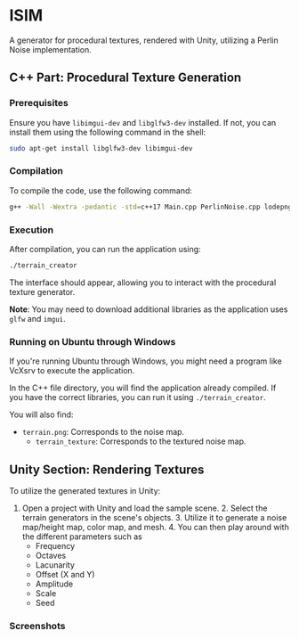 # ISIM
A generator for procedural textures, rendered with Unity, utilizing a Perlin Noise implementation.

## C++ Part: Procedural Texture Generation

### Prerequisites
Ensure you have `libimgui-dev` and `libglfw3-dev` installed. If not, you can install them using the following command in the shell:

```bash
sudo apt-get install libglfw3-dev libimgui-dev
```

### Compilation
To compile the code, use the following command:

```bash
g++ -Wall -Wextra -pedantic -std=c++17 Main.cpp PerlinNoise.cpp lodepng.cpp -o terrain_creator -limgui -lstb -lX11 -lglfw -lGL
```

### Execution
After compilation, you can run the application using:

```bash
./terrain_creator
```
The interface should appear, allowing you to interact with the procedural texture generator.

**Note**: You may need to download additional libraries as the application uses `glfw` and `imgui`.

### Running on Ubuntu through Windows
If you're running Ubuntu through Windows, you might need a program like VcXsrv to execute the application.

In the C++ file directory, you will find the application already compiled. If you have the correct libraries, you can run it using `./terrain_creator`.

You will also find:
- `terrain.png`: Corresponds to the noise map.
  - `terrain_texture`: Corresponds to the textured noise map.

## Unity Section: Rendering Textures

To utilize the generated textures in Unity:
1. Open a project with Unity and load the sample scene.
   2. Select the terrain generators in the scene's objects.
   3. Utilize it to generate a noise map/height map, color map, and mesh.
   4. You can then play around with the different parameters such as
      - Frequency​
      - Octaves
      - Lacunarity
      - Offset (X and Y)
      - Amplitude
      - Scale
      - Seed
     
### Screenshots


